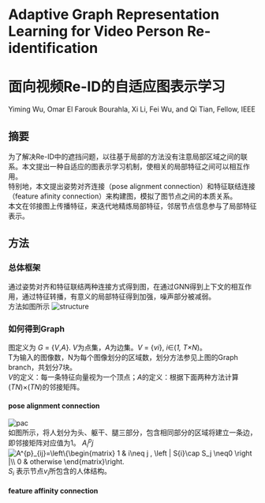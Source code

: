# Adaptive Graph Representation Learning for Video Person Re-identification
# 面向视频Re-ID的自适应图表示学习
Yiming Wu, Omar El Farouk Bourahla, Xi Li, Fei Wu, and Qi Tian, Fellow, IEEE  
## 摘要
为了解决Re-ID中的遮挡问题，以往基于局部的方法没有注意局部区域之间的联系。本文提出一种自适应的图表示学习机制，使相关的局部特征之间可以相互作用。  
特别地，本文提出姿势对齐连接（pose alignment connection）和特征联结连接（feature afinity connection）来构建图，模拟了图节点之间的本质关系。  
本文在邻接图上传播特征，来迭代地精炼局部特征，邻居节点信息参与了局部特征表示。
## 方法
### 总体框架
通过姿势对齐和特征联结两种连接方式得到图，在通过GNN得到上下文的相互作用，通过特征转播，有意义的局部特征得到加强，噪声部分被减弱。  
方法如图所示
![structure](https://raw.githubusercontent.com/terrencewayne/Paper-notes/master/images/adaptive%20graph%20representation%20learning%20for%20reid-1.png "structure")
### 如何得到Graph
图定义为 *G* = {*V*,*A*}. *V*为点集，*A*为边集。*V* = {*vi*}, *i*∈(*1, T×N*)。  
T为输入的图像数，N为每个图像划分的区域数，划分方法参见上图的Graph branch，共划分7块。  
*V*的定义：每一条特征向量视为一个顶点；*A*的定义：根据下面两种方法计算(*TN*)×(*TN*)的邻接矩阵。
#### pose alignment connection
![pac](https://raw.githubusercontent.com/terrencewayne/Paper-notes/master/images/adaptive%20graph%20representation%20learning%20for%20reid-2.png "pose alignment connection")  
如图所示，将人划分为头、躯干、腿三部分，包含相同部分的区域将建立一条边，即邻接矩阵对应值为1。 
$A^p_ij$
<img src="https://latex.codecogs.com/gif.latex?A^{p}_{ij}=\left\{\begin{matrix}&space;1&space;&&space;i\neq&space;j&space;,&space;\left&space;|&space;S{i}\cap&space;S_j&space;\neq0&space;\right&space;|\\&space;0&space;&&space;otherwise&space;\end{matrix}\right." title="A^{p}_{ij}=\left\{\begin{matrix} 1 & i\neq j , \left | S{i}\cap S_j \neq0 \right |\\ 0 & otherwise \end{matrix}\right." />  
*S*<sub>*i*</sub> 表示节点*v*<sub>*i*</sub>所包含的人体结构。
#### feature affinity connection
